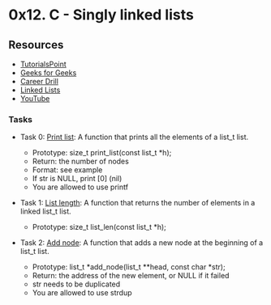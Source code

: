 # 0x12. C - Singly linked lists
## Resources
+ [TutorialsPoint](https://www.tutorialspoint.com/data_structures_algorithms/data_structures_basics.htm)
+ [Geeks for Geeks](https://www.geeksforgeeks.org/data-structures/)
+ [Career Drill](https://www.careerdrill.com/blog/coding-interview/choosing-the-right-data-structure-to-solve-problems/)
+ [Linked Lists](https://www.youtube.com/watch?v=udapt4FGY20&t=130s)
+ [YouTube](https://www.youtube.com/results?search_query=linked+lists)

### Tasks
+ Task 0: [Print list](https://github.com/Hiluhree/alx-low_level_programming/blob/master/0x12-singly_linked_lists/0-print_list.c): A function that prints all the elements of a list_t list.

	+ Prototype: size_t print_list(const list_t \*h);
	+ Return: the number of nodes
	+ Format: see example
	+ If str is NULL, print [0] (nil)
	+ You are allowed to use printf
+ Task 1: [List length](https://github.com/Hiluhree/alx-low_level_programming/blob/master/0x12-singly_linked_lists/1-list_len.c): A function that returns the number of elements in a linked list_t list.

	+ Prototype: size_t list_len(const list_t \*h);
+ Task 2: [Add node](): A function that adds a new node at the beginning of a list_t list.

	+ Prototype: list_t \*add_node(list_t \*\*head, const char \*str);
	+ Return: the address of the new element, or NULL if it failed
	+ str needs to be duplicated
	+ You are allowed to use strdup

